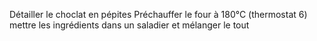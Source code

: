 Détailler le choclat en pépites
Préchauffer le four à 180°C (thermostat 6)
mettre les ingrédients dans un saladier et mélanger le tout
